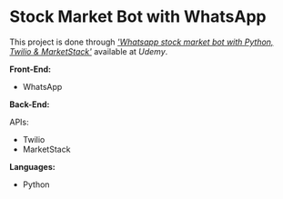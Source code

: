 # Stock Market Bot with WhatsApp

This project is done through [*'Whatsapp stock market bot with Python, Twilio & MarketStack'*](https://www.udemy.com/course/whatsapp-stock-market-bot-with-python-twilio-marketstack/) available at *Udemy*.


**Front-End:** 

- WhatsApp

**Back-End:**

   APIs: 
  - Twilio
  - MarketStack

**Languages:**

- Python

